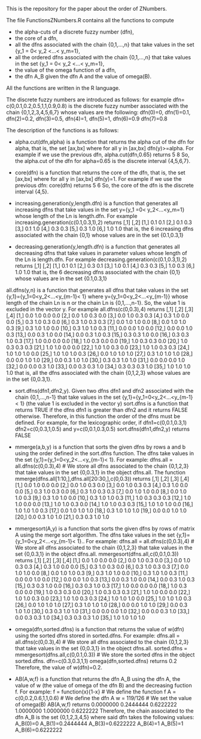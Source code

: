 This is the repository for the paper about the order of ZNumbers.

The file FunctionsZNumbers.R contains all the functions to compute
  * the alpha-cuts of a discrete fuzzy number (dfn),
  * the core of a dfn,
  * all the dfns associated with the chain {0,1,...,n} that take values in the set {y_1 = 0< y_2 <...< y_m=1},
  * all the ordered dfns associated with the chain {0,1,...,n} that take values in the set {y_1 = 0< y_2 <...< y_m=1},
  * the value of the omega function of a dfn,
  * the dfn A_B given the dfn A and the value of omega(B).

All the functions are written in the R language.

The discrete fuzzy numbers are introduced as follows:
for example dfn= c(0,0.1,0.2,0.5,1,1,0.9,0.8) is the discrete fuzzy number associated with the chain {0,1,2,3,4,5,6,7} whose values are the following:
dfn(0)=0,
dfn(1)=0.1,
dfn(2)=0.2,
dfn(3)=0.5,
dfn(4)=1,
dfn(5)=1,
dfn(6)=0.9
dfn(7)=0.8

The description of the functions is as follows:

- alpha.cut(dfn,alpha) is a function that returns the alpha cut of the dfn for alpha, that is,
the set [ax,bx] where for all y in [ax,bx] dfn(y)>=alpha. For example if we use the previous dfn,
alpha.cut(dfn,0.65)
returns
5 8
So, the alpha.cut of the dfn for alpha=0.65 is the discrete interval {4,5,6,7}.

- core(dfn) is a function that returns the core of the dfn, that is,
the set [ax,bx] where for all y in [ax,bx] dfn(y)=1. For example if we use the previous dfn:
core(dfn)
returns
5 6
So, the core of the dfn is the discrete interval {4,5}.

- increasing.generation(y,length.dfn) is a function that generates all increasing dfns that 
take values in the set y={y_1 =0< y_2<...<y_m=1} whose length of the Ln is length.dfn. For example
increasing.generation(c(0.1,0.3,1),2)
returns
     [,1] [,2]
[1,]  0.1  0.1
[2,]  0.1  0.3
[3,]  0.1  1.0
[4,]  0.3  0.3
[5,]  0.3  1.0
[6,]  1.0  1.0
that is, the 6 increasing dfns associated with the chain {0,1} whose values are in the set {0.1,0.3,1}

- decreasing.generation(y,length.dfn) is a function that generates all decreasing dfns that 
take values in parameter values whose length of the Ln is length.dfn. For example
decreasing.generation(c(0.1,0.3,1),2)
returns
     [,1] [,2]
[1,]  0.1  0.1
[2,]  0.3  0.1
[3,]  1.0  0.1
[4,]  0.3  0.3
[5,]  1.0  0.3
[6,]  1.0  1.0
that is, the 6 decreasing dfns associated with the chain {0,1} whose values are in the set {0.1,0.3,1}

all.dfns(y,n) is a function that generates all dfns that take values in the set {y,1}={y_1=0<y_2<...<y_{m-1}< 1} where y={y_1=0<y_2<...<y_{m-1}} whose length of the chain Ln is n or the chain Ln is {0,1,...,n-1}. So, the value 1 is excluded in the vector y. For example
all.dfns(c(0,0.3),4)
returns
      [,1] [,2] [,3] [,4]
 [1,]  0.0  1.0  0.0  0.0
 [2,]  0.0  1.0  0.3  0.0
 [3,]  0.0  1.0  0.3  0.3
 [4,]  0.3  1.0  0.0  0.0
 [5,]  0.3  1.0  0.3  0.0
 [6,]  0.3  1.0  0.3  0.3
 [7,]  0.0  1.0  1.0  0.0
 [8,]  0.0  1.0  1.0  0.3
 [9,]  0.3  1.0  1.0  0.0
[10,]  0.3  1.0  1.0  0.3
[11,]  0.0  0.0  1.0  0.0
[12,]  0.0  0.0  1.0  0.3
[13,]  0.0  0.3  1.0  0.0
[14,]  0.0  0.3  1.0  0.3
[15,]  0.3  0.3  1.0  0.0
[16,]  0.3  0.3  1.0  0.3
[17,]  1.0  0.0  0.0  0.0
[18,]  1.0  0.3  0.0  0.0
[19,]  1.0  0.3  0.3  0.0
[20,]  1.0  0.3  0.3  0.3
[21,]  1.0  1.0  0.0  0.0
[22,]  1.0  1.0  0.3  0.0
[23,]  1.0  1.0  0.3  0.3
[24,]  1.0  1.0  1.0  0.0
[25,]  1.0  1.0  1.0  0.3
[26,]  0.0  1.0  1.0  1.0
[27,]  0.3  1.0  1.0  1.0
[28,]  0.0  0.0  1.0  1.0
[29,]  0.0  0.3  1.0  1.0
[30,]  0.3  0.3  1.0  1.0
[31,]  0.0  0.0  0.0  1.0
[32,]  0.0  0.0  0.3  1.0
[33,]  0.0  0.3  0.3  1.0
[34,]  0.3  0.3  0.3  1.0
[35,]  1.0  1.0  1.0  1.0
that is, all the dfns associated with the chain {0,1,2,3} whose values are in the set {0,0.3,1}.

- sort.dfns(dfn1,dfn2,y). Given two dfns dfn1 and dfn2 associated with the chain {0,1,...,n-1} that take values in the set {y,1}={y_1=0<y_2<...<y_{m-1}< 1} (the value 1 is excluded in the vector y) sort.dfns is a function that returns TRUE if the dfns dfn1 is greater than dfn2 and it returns FALSE otherwise. Therefore, in this function the order of the dfns must be defined.
For example, for the lexicographic order, if 
dfn1=c(0,0.1,0.3,1)
dfn2=c(0,0.3,1,0.5)
and
y=c(0,0.1,0.3,0.5)
sort.dfns(dfn1,dfn2,y)
returns
FALSE


- mmerge(a,b,y) is a function that sorts the given dfns by rows a and b using the order defined in the sort.dfns function. The dfns take values in the set {y,1}={y_1=0<y_2<...<y_{m-1}< 1}.
For example:
dfns.all = all.dfns(c(0,0.3),4)  # We store all dfns associated to the chain {0,1,2,3} that take values in the set {0,0.3,1} in the object dfns.all. 
The function
mmerge(dfns.all[1:10,],dfns.all[20:30,],c(0,0.3))
returns
      [,1] [,2] [,3] [,4]
 [1,]  0.0  1.0  0.0  0.0
 [2,]  0.0  1.0  0.3  0.0
 [3,]  0.0  1.0  0.3  0.3
 [4,]  0.3  1.0  0.0  0.0
 [5,]  0.3  1.0  0.3  0.0
 [6,]  0.3  1.0  0.3  0.3
 [7,]  0.0  1.0  1.0  0.0
 [8,]  0.0  1.0  1.0  0.3
 [9,]  0.3  1.0  1.0  0.0
[10,]  0.3  1.0  1.0  0.3
[11,]  1.0  0.3  0.3  0.3
[12,]  1.0  1.0  0.0  0.0
[13,]  1.0  1.0  0.3  0.0
[14,]  1.0  1.0  0.3  0.3
[15,]  1.0  1.0  1.0  0.0
[16,]  1.0  1.0  1.0  0.3
[17,]  0.0  1.0  1.0  1.0
[18,]  0.3  1.0  1.0  1.0
[19,]  0.0  0.0  1.0  1.0
[20,]  0.0  0.3  1.0  1.0
[21,]  0.3  0.3  1.0  1.0


- mmergesort(A,y) is a function that sorts the given dfns by rows of matrix A using the merge sort algorithm. The dfns take values in the set {y,1}={y_1=0<y_2<...<y_{m-1}< 1}..
For example:
dfns.all = all.dfns(c(0,0.3),4)  # We store all dfns associated to the chain {0,1,2,3} that take values in the set {0,0.3,1} in the object dfns.all. 
mmergesort(dfns.all,c(0,0.1,0.3))
returns
       [,1] [,2] [,3] [,4]
 [1,]  0.0  1.0  0.0  0.0
 [2,]  0.0  1.0  0.3  0.0
 [3,]  0.0  1.0  0.3  0.3
 [4,]  0.3  1.0  0.0  0.0
 [5,]  0.3  1.0  0.3  0.0
 [6,]  0.3  1.0  0.3  0.3
 [7,]  0.0  1.0  1.0  0.0
 [8,]  0.0  1.0  1.0  0.3
 [9,]  0.3  1.0  1.0  0.0
[10,]  0.3  1.0  1.0  0.3
[11,]  0.0  0.0  1.0  0.0
[12,]  0.0  0.0  1.0  0.3
[13,]  0.0  0.3  1.0  0.0
[14,]  0.0  0.3  1.0  0.3
[15,]  0.3  0.3  1.0  0.0
[16,]  0.3  0.3  1.0  0.3
[17,]  1.0  0.0  0.0  0.0
[18,]  1.0  0.3  0.0  0.0
[19,]  1.0  0.3  0.3  0.0
[20,]  1.0  0.3  0.3  0.3
[21,]  1.0  1.0  0.0  0.0
[22,]  1.0  1.0  0.3  0.0
[23,]  1.0  1.0  0.3  0.3
[24,]  1.0  1.0  1.0  0.0
[25,]  1.0  1.0  1.0  0.3
[26,]  0.0  1.0  1.0  1.0
[27,]  0.3  1.0  1.0  1.0
[28,]  0.0  0.0  1.0  1.0
[29,]  0.0  0.3  1.0  1.0
[30,]  0.3  0.3  1.0  1.0
[31,]  0.0  0.0  0.0  1.0
[32,]  0.0  0.0  0.3  1.0
[33,]  0.0  0.3  0.3  1.0
[34,]  0.3  0.3  0.3  1.0
[35,]  1.0  1.0  1.0  1.0

- omega(dfn,sorted.dfns)  is a function that returns the value of w(dfn) using the sorted dfns 
stored in sorted.dfns.
For example:
dfns.all = all.dfns(c(0,0.3),4)  # We store all dfns associated to the chain {0,1,2,3} that take values in the set {0,0.3,1} in the object dfns.all. 
sorted.dfns = mmergesort(dfns.all,c(0,0.1,0.3)) # We store the sorted dfns in the object sorted.dfns.
dfn=c(0.3,0.3,1,1)
omega(dfn,sorted.dfns)
returns
0.2
Therefore, the value of w(dfn)=0.2.

- AB(A,w,f) is a function that returns the dfn A_B using the dfn A, the value of w (the value of omega of the dfn B) and the decreasing fuction f.
For example:
f = function(x){1-x} # We define the function f
A = c(0,0.2,0.6,1,1,0.6) # We define the dfn A
w = 119/126 # We set the value of omega(B)
AB(A,w,f)
returns
0.0000000 0.2444444 0.6222222 1.0000000 1.0000000 0.6222222
Therefore, the chain associated to the dfn A_B is the set {0,1,2,3,4,5} where said dfn takes the following values:
A_B(0)=0
A_B(1)=0.2444444
A_B(3)=0.6222222
A_B(4)=1
A_B(5)=1
A_B(6)=0.6222222